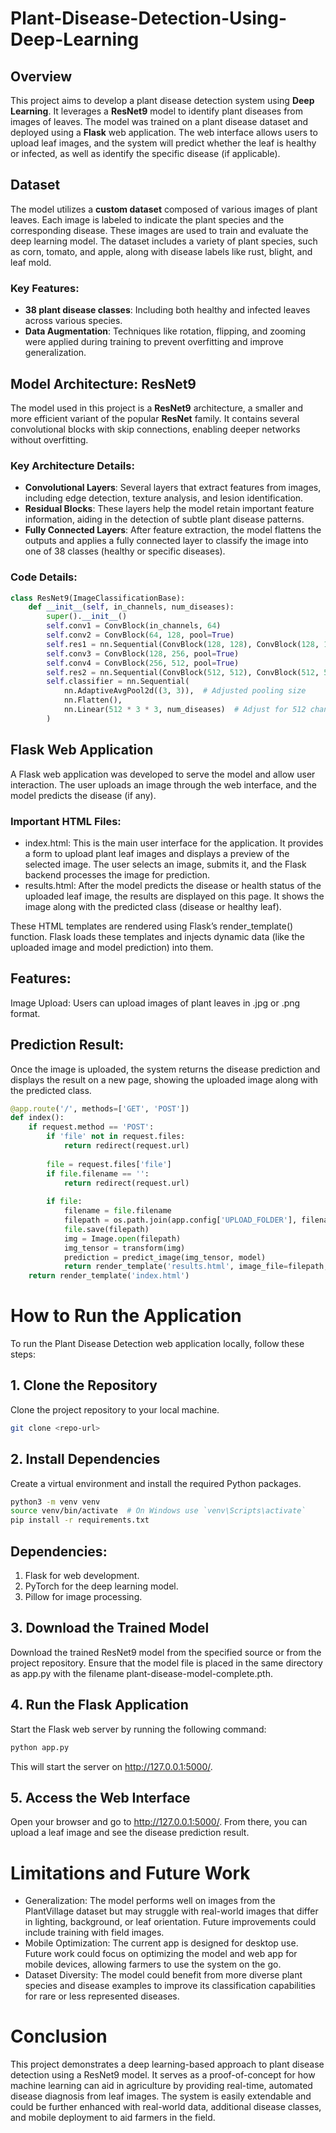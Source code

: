 # Plant-Disease-Detection-Using-Deep-Learning

## Overview

This project aims to develop a plant disease detection system using **Deep Learning**. It leverages a **ResNet9** model to identify plant diseases from images of leaves. The model was trained on a plant disease dataset and deployed using a **Flask** web application. The web interface allows users to upload leaf images, and the system will predict whether the leaf is healthy or infected, as well as identify the specific disease (if applicable).

## Dataset

The model utilizes a **custom dataset** composed of various images of plant leaves. Each image is labeled to indicate the plant species and the corresponding disease. These images are used to train and evaluate the deep learning model. The dataset includes a variety of plant species, such as corn, tomato, and apple, along with disease labels like rust, blight, and leaf mold. 

### Key Features:
- **38 plant disease classes**: Including both healthy and infected leaves across various species.
- **Data Augmentation**: Techniques like rotation, flipping, and zooming were applied during training to prevent overfitting and improve generalization.

## Model Architecture: ResNet9

The model used in this project is a **ResNet9** architecture, a smaller and more efficient variant of the popular **ResNet** family. It contains several convolutional blocks with skip connections, enabling deeper networks without overfitting.

### Key Architecture Details:
- **Convolutional Layers**: Several layers that extract features from images, including edge detection, texture analysis, and lesion identification.
- **Residual Blocks**: These layers help the model retain important feature information, aiding in the detection of subtle plant disease patterns.
- **Fully Connected Layers**: After feature extraction, the model flattens the outputs and applies a fully connected layer to classify the image into one of 38 classes (healthy or specific diseases).

### Code Details:
```python
class ResNet9(ImageClassificationBase):
    def __init__(self, in_channels, num_diseases):
        super().__init__()
        self.conv1 = ConvBlock(in_channels, 64)
        self.conv2 = ConvBlock(64, 128, pool=True)
        self.res1 = nn.Sequential(ConvBlock(128, 128), ConvBlock(128, 128))
        self.conv3 = ConvBlock(128, 256, pool=True)
        self.conv4 = ConvBlock(256, 512, pool=True)
        self.res2 = nn.Sequential(ConvBlock(512, 512), ConvBlock(512, 512))
        self.classifier = nn.Sequential(
            nn.AdaptiveAvgPool2d((3, 3)),  # Adjusted pooling size
            nn.Flatten(),
            nn.Linear(512 * 3 * 3, num_diseases)  # Adjust for 512 channels * 3 * 3 size
        )
```
## Flask Web Application
A Flask web application was developed to serve the model and allow user interaction. The user uploads an image through the web interface, and the model predicts the disease (if any).

### Important HTML Files:
* index.html: This is the main user interface for the application. It provides a form to upload plant leaf images and displays a preview of the selected image. The user selects an image, submits it, and the Flask backend processes the image for prediction.
* results.html: After the model predicts the disease or health status of the uploaded leaf image, the results are displayed on this page. It shows the image along with the predicted class (disease or healthy leaf).

These HTML templates are rendered using Flask’s render_template() function. Flask loads these templates and injects dynamic data (like the uploaded image and model prediction) into them.

## Features:
Image Upload: Users can upload images of plant leaves in .jpg or .png format.

## Prediction Result: 
Once the image is uploaded, the system returns the disease prediction and displays the result on a new page, showing the uploaded image along with the predicted class.

```python
@app.route('/', methods=['GET', 'POST'])
def index():
    if request.method == 'POST':
        if 'file' not in request.files:
            return redirect(request.url)
        
        file = request.files['file']
        if file.filename == '':
            return redirect(request.url)
        
        if file:
            filename = file.filename
            filepath = os.path.join(app.config['UPLOAD_FOLDER'], filename)
            file.save(filepath)
            img = Image.open(filepath)
            img_tensor = transform(img)
            prediction = predict_image(img_tensor, model)
            return render_template('results.html', image_file=filepath, prediction=prediction)
    return render_template('index.html')
```
# How to Run the Application
To run the Plant Disease Detection web application locally, follow these steps:

## 1. Clone the Repository
Clone the project repository to your local machine.
```bash
git clone <repo-url>
```
## 2. Install Dependencies
Create a virtual environment and install the required Python packages.
```bash
python3 -m venv venv
source venv/bin/activate  # On Windows use `venv\Scripts\activate`
pip install -r requirements.txt
```

## Dependencies:
1. Flask for web development.
2. PyTorch for the deep learning model.
3. Pillow for image processing.

## 3. Download the Trained Model
Download the trained ResNet9 model from the specified source or from the project repository. Ensure that the model file is placed in the same directory as app.py with the filename plant-disease-model-complete.pth.

## 4. Run the Flask Application
Start the Flask web server by running the following command:
```bash
python app.py
```
This will start the server on http://127.0.0.1:5000/.

## 5. Access the Web Interface
Open your browser and go to http://127.0.0.1:5000/. From there, you can upload a leaf image and see the disease prediction result.

# Limitations and Future Work
* Generalization: The model performs well on images from the PlantVillage dataset but may struggle with real-world images that differ in lighting, background, or leaf orientation. Future improvements could include training with field images.
* Mobile Optimization: The current app is designed for desktop use. Future work could focus on optimizing the model and web app for mobile devices, allowing farmers to use the system on the go.
* Dataset Diversity: The model could benefit from more diverse plant species and disease examples to improve its classification capabilities for rare or less represented diseases.

# Conclusion
This project demonstrates a deep learning-based approach to plant disease detection using a ResNet9 model. It serves as a proof-of-concept for how machine learning can aid in agriculture by providing real-time, automated disease diagnosis from leaf images. The system is easily extendable and could be further enhanced with real-world data, additional disease classes, and mobile deployment to aid farmers in the field.
